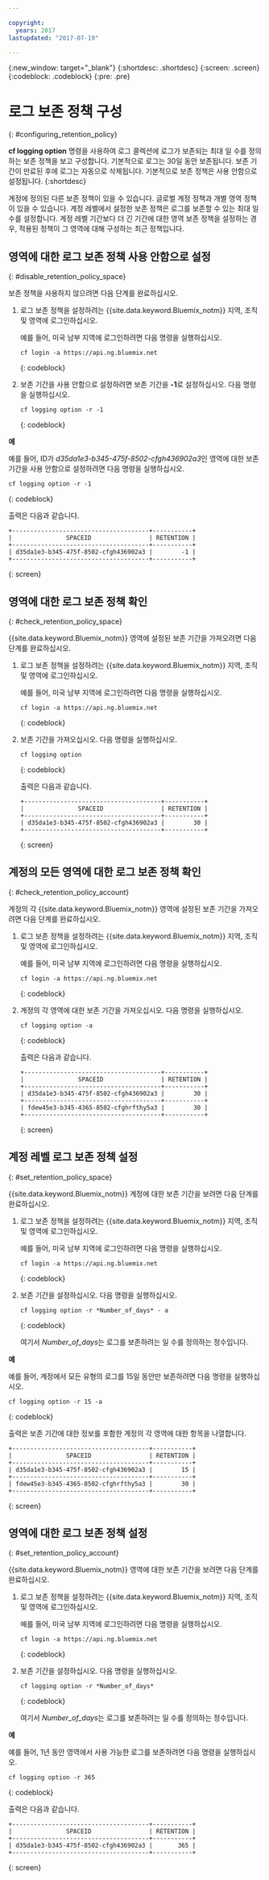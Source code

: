 ```yaml
---

copyright:
  years: 2017
lastupdated: "2017-07-19"

---
```


{:new_window: target="_blank"}
{:shortdesc: .shortdesc}
{:screen: .screen}
{:codeblock: .codeblock}
{:pre: .pre}

# 로그 보존 정책 구성
{: #configuring_retention_policy}

**cf logging option** 명령을 사용하여 로그 콜렉션에 로그가 보존되는 최대 일 수를 정의하는 보존 정책을 보고 구성합니다. 기본적으로 로그는 30일 동안 보존됩니다. 보존 기간이 만료된 후에 로그는 자동으로 삭제됩니다. 기본적으로 보존 정책은 사용 안함으로 설정됩니다.
{:shortdesc}

계정에 정의된 다른 보존 정책이 있을 수 있습니다. 글로벌 계정 정책과 개별 영역 정책이 있을 수 있습니다. 계정 레벨에서 설정한 보존 정책은 로그를 보존할 수 있는 최대 일 수를 설정합니다. 계정 레벨 기간보다 더 긴 기간에 대한 영역 보존 정책을 설정하는 경우, 적용된 정책이 그 영역에 대해 구성하는 최근 정책입니다. 


## 영역에 대한 로그 보존 정책 사용 안함으로 설정
{: #disable_retention_policy_space}

보존 정책을 사용하지 않으려면 다음 단계를 완료하십시오.

1. 로그 보존 정책을 설정하려는 {{site.data.keyword.Bluemix_notm}} 지역, 조직 및 영역에 로그인하십시오.  

    예를 들어, 미국 남부 지역에 로그인하려면 다음 명령을 실행하십시오.
	
	```
    cf login -a https://api.ng.bluemix.net
    ```
    {: codeblock}
    
2. 보존 기간을 사용 안함으로 설정하려면 보존 기간을 **-1**로 설정하십시오. 다음 명령을 실행하십시오.

    ```
    cf logging option -r -1
    ```
    {: codeblock}
    
**예**
    
예를 들어, ID가 *d35da1e3-b345-475f-8502-cfgh436902a3*인 영역에 대한 보존 기간을 사용 안함으로 설정하려면 다음 명령을 실행하십시오. 

```
cf logging option -r -1
```
{: codeblock}

출력은 다음과 같습니다. 

```
+--------------------------------------+-----------+
|               SPACEID                | RETENTION |
+--------------------------------------+-----------+
| d35da1e3-b345-475f-8502-cfgh436902a3 |        -1 |
+--------------------------------------+-----------+
```
{: screen} 



## 영역에 대한 로그 보존 정책 확인
{: #check_retention_policy_space}

{{site.data.keyword.Bluemix_notm}} 영역에 설정된 보존 기간을 가져오려면 다음 단계를 완료하십시오.

1. 로그 보존 정책을 설정하려는 {{site.data.keyword.Bluemix_notm}} 지역, 조직 및 영역에 로그인하십시오.  

    예를 들어, 미국 남부 지역에 로그인하려면 다음 명령을 실행하십시오.
	
	```
    cf login -a https://api.ng.bluemix.net
    ```
    {: codeblock}
    
2. 보존 기간을 가져오십시오. 다음 명령을 실행하십시오.

    ```
    cf logging option
    ```
    {: codeblock}

    출력은 다음과 같습니다. 

    ```
    +--------------------------------------+-----------+
    |               SPACEID                | RETENTION |
    +--------------------------------------+-----------+
    | d35da1e3-b345-475f-8502-cfgh436902a3 |        30 |
    +--------------------------------------+-----------+
    ```
    {: screen}
    

## 계정의 모든 영역에 대한 로그 보존 정책 확인
{: #check_retention_policy_account}

계정의 각 {{site.data.keyword.Bluemix_notm}} 영역에 설정된 보존 기간을 가져오려면 다음 단계를 완료하십시오.

1. 로그 보존 정책을 설정하려는 {{site.data.keyword.Bluemix_notm}} 지역, 조직 및 영역에 로그인하십시오.  

    예를 들어, 미국 남부 지역에 로그인하려면 다음 명령을 실행하십시오.
	
	```
    cf login -a https://api.ng.bluemix.net
    ```
    {: codeblock}
    
2. 계정의 각 영역에 대한 보존 기간을 가져오십시오. 다음 명령을 실행하십시오.

    ```
    cf logging option -a
    ```
    {: codeblock}

    출력은 다음과 같습니다. 

    ```
    +--------------------------------------+-----------+
    |               SPACEID                | RETENTION |
    +--------------------------------------+-----------+
    | d35da1e3-b345-475f-8502-cfgh436902a3 |        30 |
    +--------------------------------------+-----------+
    | fdew45e3-b345-4365-8502-cfghrfthy5a3 |        30 |
    +--------------------------------------+-----------+
    ```
    {: screen}
    

## 계정 레벨 로그 보존 정책 설정
{: #set_retention_policy_space}

{{site.data.keyword.Bluemix_notm}} 계정에 대한 보존 기간을 보려면 다음 단계를 완료하십시오.

1. 로그 보존 정책을 설정하려는 {{site.data.keyword.Bluemix_notm}} 지역, 조직 및 영역에 로그인하십시오.  

    예를 들어, 미국 남부 지역에 로그인하려면 다음 명령을 실행하십시오.
	
	```
    cf login -a https://api.ng.bluemix.net
    ```
    {: codeblock}
    
2. 보존 기간을 설정하십시오. 다음 명령을 실행하십시오.

    ```
    cf logging option -r *Number_of_days* - a
    ```
    {: codeblock}
    
    여기서 *Number_of_days*는 로그를 보존하려는 일 수를 정의하는 정수입니다. 
    
    
**예**
    
예를 들어, 계정에서 모든 유형의 로그를 15일 동안만 보존하려면 다음 명령을 실행하십시오. 

```
cf logging option -r 15 -a
```
{: codeblock}

출력은 보존 기간에 대한 정보를 포함한 계정의 각 영역에 대한 항목을 나열합니다.

```
+--------------------------------------+-----------+
|               SPACEID                | RETENTION |
+--------------------------------------+-----------+
| d35da1e3-b345-475f-8502-cfgh436902a3 |        15 |
+--------------------------------------+-----------+
| fdew45e3-b345-4365-8502-cfghrfthy5a3 |        30 |
+--------------------------------------+-----------+
```
{: screen}

## 영역에 대한 로그 보존 정책 설정
{: #set_retention_policy_account}

{{site.data.keyword.Bluemix_notm}} 영역에 대한 보존 기간을 보려면 다음 단계를 완료하십시오.

1. 로그 보존 정책을 설정하려는 {{site.data.keyword.Bluemix_notm}} 지역, 조직 및 영역에 로그인하십시오.  

    예를 들어, 미국 남부 지역에 로그인하려면 다음 명령을 실행하십시오.
	
	```
    cf login -a https://api.ng.bluemix.net
    ```
    {: codeblock}
    
2. 보존 기간을 설정하십시오. 다음 명령을 실행하십시오.

    ```
    cf logging option -r *Number_of_days*
    ```
    {: codeblock}
    
    여기서 *Number_of_days*는 로그를 보존하려는 일 수를 정의하는 정수입니다.
    
    
**예**
    
예를 들어, 1년 동안 영역에서 사용 가능한 로그를 보존하려면 다음 명령을 실행하십시오. 

```
cf logging option -r 365
```
{: codeblock}

출력은 다음과 같습니다. 

```
+--------------------------------------+-----------+
|               SPACEID                | RETENTION |
+--------------------------------------+-----------+
| d35da1e3-b345-475f-8502-cfgh436902a3 |       365 |
+--------------------------------------+-----------+
```
{: screen}


